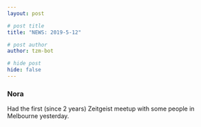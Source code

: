 ```yaml
---
layout: post

# post title
title: "NEWS: 2019-5-12"

# post author
author: tzm-bot

# hide post
hide: false
---
```


### Nora

Had the first (since 2 years) Zeitgeist meetup with some people in Melbourne yesterday.  


